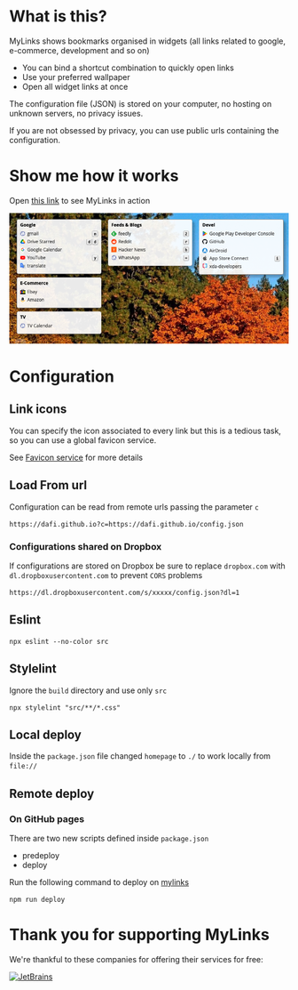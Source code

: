 # What is this?

MyLinks shows bookmarks organised in widgets (all links related to google, e-commerce, development and so on)

- You can bind a shortcut combination to quickly open links
- Use your preferred wallpaper
- Open all widget links at once

The configuration file (JSON) is stored on your computer, no hosting on unknown servers, no privacy issues.

If you are not obsessed by privacy, you can use public urls containing the configuration.

# Show me how it works

Open [this link](https://dafi.github.io/mylinks/?c=https://gist.githubusercontent.com/dafi/8442bdbe932c22426bb4a383077a6802/raw) to see MyLinks in action

![](doc/mylinks.png)

# Configuration

## Link icons

You can specify the icon associated to every link but this is a tedious task, so you can use a global favicon service.

See [Favicon service](favicon_service.md) for more details

## Load From url

Configuration can be read from remote urls passing the parameter `c`

    https://dafi.github.io?c=https://dafi.github.io/config.json

### Configurations shared on Dropbox

If configurations are stored on Dropbox be sure to replace `dropbox.com` with `dl.dropboxusercontent.com` to prevent `CORS` problems

    https://dl.dropboxusercontent.com/s/xxxxx/config.json?dl=1

## Eslint

    npx eslint --no-color src

## Stylelint

Ignore the `build` directory and use only `src`

    npx stylelint "src/**/*.css"

## Local deploy

Inside the `package.json` file changed `homepage` to `./` to work locally from `file://`

## Remote deploy

### On GitHub pages

There are two new scripts defined inside `package.json`

- predeploy
- deploy

Run the following command to deploy on [mylinks](https://dafi.github.io/mylinks/)

	npm run deploy


# Thank you for supporting MyLinks

We're thankful to these companies for offering their services for free:

<p><a href="https://jb.gg/OpenSourceSupport"><img src="https://images.opencollective.com/jetbrains/eb04ddc/logo.png" alt="JetBrains" height="64"></a>
